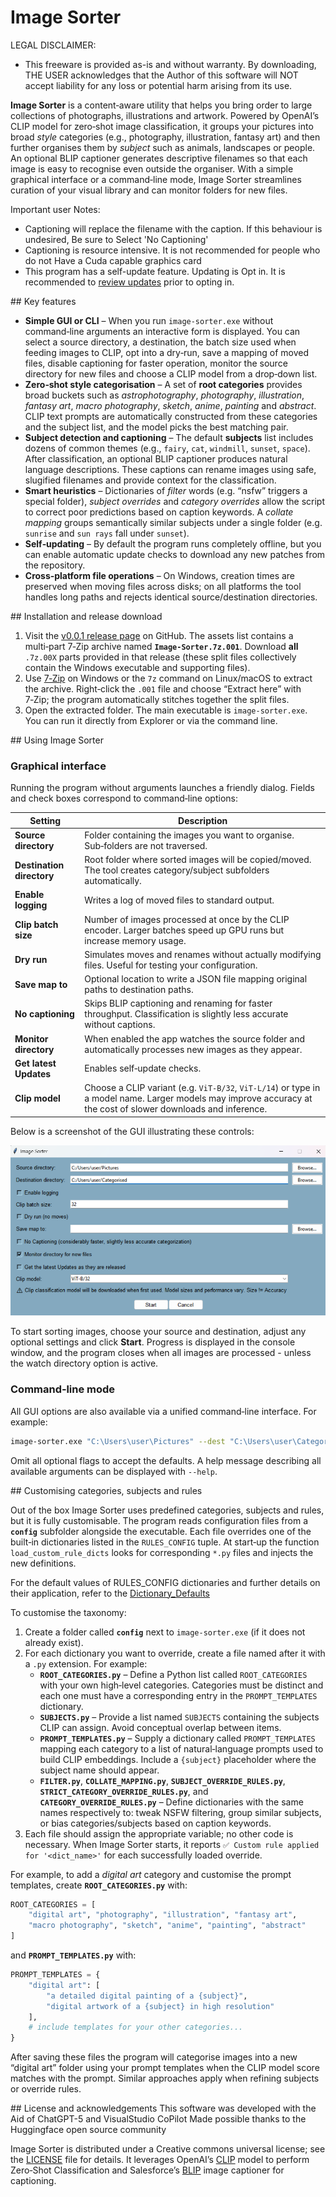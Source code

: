 
# Image Sorter

LEGAL DISCLAIMER:
 - This freeware is provided as-is and without warranty.
   By downloading, THE USER acknowledges that the Author of this software will NOT accept liability for any loss or potential harm arising from its use.

**Image Sorter** is a content‑aware utility that helps you bring order to large collections of photographs, illustrations and artwork.  Powered by OpenAI’s CLIP model for zero‑shot image classification, it groups your pictures into broad *style* categories (e.g., photography, illustration, fantasy art) and then further organises them by *subject* such as animals, landscapes or people.  An optional BLIP captioner generates descriptive filenames so that each image is easy to recognise even outside the organiser.  With a simple graphical interface or a command‑line mode, Image Sorter streamlines curation of your visual library and can monitor folders for new files.

Important user Notes:
 - Captioning will replace the filename with the caption. If this behaviour is undesired, Be sure to Select 'No Captioning' 
 - Captioning is resource intensive. It is not recommended for people who do not Have a Cuda capable graphics card
 - This program has a self-update feature. Updating is Opt in. It is recommended to [review updates](https://github.com/T3RRYT3RR0R/Image-Sorter/tree/main/updates) prior to opting in.
 
## Key features

* **Simple GUI or CLI** – When you run `image‑sorter.exe` without command‑line arguments an interactive form is displayed.  You can select a source directory, a destination, the batch size used when feeding images to CLIP, opt into a dry‑run, save a mapping of moved files, disable captioning for faster operation, monitor the source directory for new files and choose a CLIP model from a drop‑down list.
* **Zero‑shot style categorisation** – A set of **root categories** provides broad buckets such as *astrophotography*, *photography*, *illustration*, *fantasy art*, *macro photography*, *sketch*, *anime*, *painting* and *abstract*.  CLIP text prompts are automatically constructed from these categories and the subject list, and the model picks the best matching pair.
* **Subject detection and captioning** – The default **subjects** list includes dozens of common themes (e.g., `fairy`, `cat`, `windmill`, `sunset`, `space`).  After classification, an optional BLIP captioner produces natural language descriptions.  These captions can rename images using safe, slugified filenames and provide context for the classification.
* **Smart heuristics** – Dictionaries of *filter* words (e.g. “nsfw” triggers a special folder), *subject overrides* and *category overrides* allow the script to correct poor predictions based on caption keywords.  A *collate mapping* groups semantically similar subjects under a single folder (e.g. `sunrise` and `sun rays` fall under `sunset`).
* **Self‑updating** – By default the program runs completely offline, but you can enable automatic update checks to download any new patches from the repository.
* **Cross‑platform file operations** – On Windows, creation times are preserved when moving files across disks; on all platforms the tool handles long paths and rejects identical source/destination directories.

## Installation and release download

1. Visit the [v0.0.1 release page](https://github.com/T3RRYT3RR0R/Image-Sorter/releases/tag/v0.0.1) on GitHub.  The assets list contains a multi‑part 7‑Zip archive named **`Image‑Sorter.7z.001`**.  Download **all** `.7z.00X` parts provided in that release (these split files collectively contain the Windows executable and supporting files).
2. Use [7‑Zip](https://www.7-zip.org/) on Windows or the `7z` command on Linux/macOS to extract the archive.  Right‑click the `.001` file and choose “Extract here” with 7‑Zip; the program automatically stitches together the split files.
3. Open the extracted folder.  The main executable is `image‑sorter.exe`.  You can run it directly from Explorer or via the command line.

## Using Image Sorter

### Graphical interface

Running the program without arguments launches a friendly dialog.  Fields and check boxes correspond to command‑line options:

| Setting | Description |
|---|---|
| **Source directory** | Folder containing the images you want to organise.  Sub‑folders are not traversed. |
| **Destination directory** | Root folder where sorted images will be copied/moved.  The tool creates category/subject subfolders automatically. |
| **Enable logging** | Writes a log of moved files to standard output. |
| **Clip batch size** | Number of images processed at once by the CLIP encoder.  Larger batches speed up GPU runs but increase memory usage. |
| **Dry run** | Simulates moves and renames without actually modifying files.  Useful for testing your configuration. |
| **Save map to** | Optional location to write a JSON file mapping original paths to destination paths. |
| **No captioning** | Skips BLIP captioning and renaming for faster throughput.  Classification is slightly less accurate without captions. |
| **Monitor directory** | When enabled the app watches the source folder and automatically processes new images as they appear. |
| **Get latest Updates** | Enables self‑update checks. |
| **Clip model** | Choose a CLIP variant (e.g. `ViT‑B/32`, `ViT‑L/14`) or type in a model name.  Larger models may improve accuracy at the cost of slower downloads and inference. |

Below is a screenshot of the GUI illustrating these controls:

![Image Sorter graphical interface](fe47d001-b192-444b-b152-a89fc6d758b3.png)

To start sorting images, choose your source and destination, adjust any optional settings and click **Start**.  Progress is displayed in the console window, and the program closes when all images are processed - unless the watch directory option is active.

### Command‑line mode

All GUI options are also available via a unified command‑line interface.  For example:

```bash
image‑sorter.exe "C:\Users\user\Pictures" --dest "C:\Users\user\Categorised" --clip-batch 16 --no-captioning --monitor --clip-model ViT-B/32
```

Omit all optional flags to accept the defaults.  A help message describing all available arguments can be displayed with `--help`.

## Customising categories, subjects and rules

Out of the box Image Sorter uses predefined categories, subjects and rules, but it is fully customisable. The program reads configuration files from a **`config`** subfolder alongside the executable.  Each file overrides one of the built‑in dictionaries listed in the `RULES_CONFIG` tuple.  At start‑up the function `load_custom_rule_dicts` looks for corresponding `*.py` files and injects the new definitions.

For the default values of RULES_CONFIG dictionaries and further details on their application, refer to the [Dictionary_Defaults](https://github.com/T3RRYT3RR0R/Image-Sorter/blob/main/Dictionary_Defaults.txt)

To customise the taxonomy:

1. Create a folder called **`config`** next to `image‑sorter.exe` (if it does not already exist).
2. For each dictionary you want to override, create a file named after it with a `.py` extension.  For example:
   - **`ROOT_CATEGORIES.py`** – Define a Python list called `ROOT_CATEGORIES` with your own high‑level categories.  Categories must be distinct and each one must have a corresponding entry in the `PROMPT_TEMPLATES` dictionary.
   - **`SUBJECTS.py`** – Provide a list named `SUBJECTS` containing the subjects CLIP can assign.  Avoid conceptual overlap between items.
   - **`PROMPT_TEMPLATES.py`** – Supply a dictionary called `PROMPT_TEMPLATES` mapping each category to a list of natural‑language prompts used to build CLIP embeddings.  Include a `{subject}` placeholder where the subject name should appear.
   - **`FILTER.py`**, **`COLLATE_MAPPING.py`**, **`SUBJECT_OVERRIDE_RULES.py`**, **`STRICT_CATEGORY_OVERRIDE_RULES.py`**, and **`CATEGORY_OVERRIDE_RULES.py`** – Define dictionaries with the same names respectively to: tweak NSFW filtering, group similar subjects, or bias categories/subjects based on caption keywords.
3. Each file should assign the appropriate variable; no other code is necessary.  When Image Sorter starts, it reports `✅ Custom rule applied for '<dict_name>'` for each successfully loaded override.

For example, to add a *digital art* category and customise the prompt templates, create **`ROOT_CATEGORIES.py`** with:

```python
ROOT_CATEGORIES = [
    "digital art", "photography", "illustration", "fantasy art",
    "macro photography", "sketch", "anime", "painting", "abstract"
]
```

and **`PROMPT_TEMPLATES.py`** with:

```python
PROMPT_TEMPLATES = {
    "digital art": [
        "a detailed digital painting of a {subject}",
        "digital artwork of a {subject} in high resolution"
    ],
    # include templates for your other categories...
}
```

After saving these files the program will categorise images into a new “digital art” folder using your prompt templates when the CLIP model score matches with the prompt.  Similar approaches apply when refining subjects or override rules.

## License and acknowledgements
This software was developed with the Aid of ChatGPT-5 and VisualStudio CoPilot
Made possible thanks to the Huggingface open source community

Image Sorter is distributed under a Creative commons universal license; see the [LICENSE](https://github.com/T3RRYT3RR0R/Image-Sorter/blob/main/LICENSE) file for details.  It leverages OpenAI’s [CLIP](https://huggingface.co/openai/clip-vit-base-patch32) model to perform Zero‑Shot Classification and Salesforce’s [BLIP](https://huggingface.co/Salesforce/blip-image-captioning-base) image captioner for captioning.
